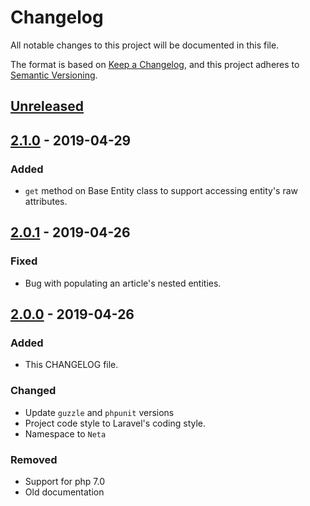 # Changelog
All notable changes to this project will be documented in this file.

The format is based on [Keep a Changelog](https://keepachangelog.com/en/1.0.0/),
and this project adheres to [Semantic Versioning](https://semver.org/spec/v2.0.0.html).

## [Unreleased]

## [2.1.0] - 2019-04-29
### Added
- `get` method on Base Entity class to support accessing entity's raw attributes.

## [2.0.1] - 2019-04-26
### Fixed
- Bug with populating an article's nested entities.

## [2.0.0] - 2019-04-26
### Added
- This CHANGELOG file.
### Changed
- Update `guzzle` and `phpunit` versions
- Project code style to Laravel's coding style.
- Namespace to `Neta`
### Removed
- Support for php 7.0
- Old documentation

[Unreleased]: https://github.com/neta-io/shopware-sdk/compare/v2.1.0...HEAD
[2.1.0]: https://github.com/neta-io/shopware-sdk/compare/v2.0.1...v2.1.0
[2.0.1]: https://github.com/neta-io/shopware-sdk/compare/v2.0.0...v2.0.1
[2.0.0]: https://github.com/neta-io/shopware-sdk/compare/6b7e8195444984d7daf3d221e48f19daacd1c4c5...v2.0.0
